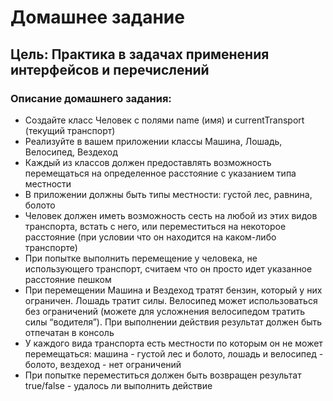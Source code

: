 # Домашнее задание
## Цель: Практика в задачах применения интерфейсов и перечислений

### Описание домашнего задания:
* Создайте класс Человек с полями name (имя) и currentTransport (текущий транспорт)
* Реализуйте в вашем приложении классы Машина, Лошадь, Велосипед, Вездеход
* Каждый из классов должен предоставлять возможность перемещаться на определенное расстояние с указанием типа местности
* В приложении должны быть типы местности: густой лес, равнина, болото
* Человек должен иметь возможность сесть на любой из этих видов транспорта, встать с него, или переместиться на некоторое расстояние (при условии что он находится на каком-либо транспорте)
* При попытке выполнить перемещение у человека, не использующего транспорт, считаем что он просто идет указанное расстояние пешком
* При перемещении Машина и Вездеход тратят бензин, который у них ограничен. Лошадь тратит силы. Велосипед может использоваться без ограничений (можете для усложнения велосипедом тратить силы “водителя”). При выполнении действия результат должен быть отпечатан в консоль
* У каждого вида транспорта есть местности по которым он не может перемещаться: машина - густой лес и болото, лошадь и велосипед - болото, вездеход - нет ограничений
* При попытке переместиться должен быть возвращен результат true/false - удалось ли выполнить действие